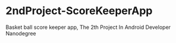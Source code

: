 # 2ndProject-ScoreKeeperApp
Basket ball score keeper app,
The 2th Project In Android Developer Nanodegree

